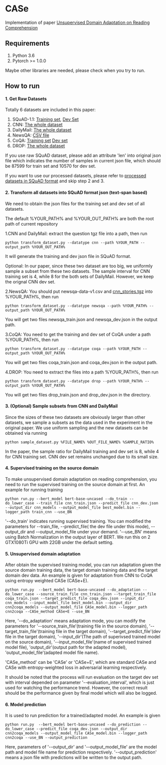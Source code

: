 # CASe
Implementation of paper [Unsupervised Domain Adaptation on Reading Comprehension](https://arxiv.org/abs/1911.06137)


## Requirements
1. Python 3.6
2. Pytorch >= 1.0.0

Maybe other libraries are needed, please check when you try to run.

## How to run
#### 1. Get Raw Datasets

Totally 6 datasets are included in this paper:

1. SQuAD-1.1: [Training set](https://github.com/rajpurkar/SQuAD-explorer/blob/master/dataset/train-v1.1.json), [Dev Set](https://github.com/rajpurkar/SQuAD-explorer/blob/master/dataset/dev-v1.1.json)
2. CNN: [The whole dataset](https://drive.google.com/uc?export=download&id=0BwmD_VLjROrfTTljRDVZMFJnVWM)
3. DailyMail: [The whole dataset](https://drive.google.com/uc?export=download&id=0BwmD_VLjROrfN0xhTDVteGQ3eG8)
4. NewsQA: [CSV file](https://msropendata.com/datasets/939b1042-6402-4697-9c15-7a28de7e1321)
5. CoQA: [Training set](http://downloads.cs.stanford.edu/nlp/data/coqa/coqa-train-v1.0.json) [Dev set](http://downloads.cs.stanford.edu/nlp/data/coqa/coqa-dev-v1.0.json)
6. DROP: [The whole dataset](https://s3-us-west-2.amazonaws.com/allennlp/datasets/drop/drop_dataset.zip)

If you use raw SQuAD dataset, please add an attribute 'len' into original json file which indicates the number of samples 
in current json file, which should be 87599 for train set and 10570 for dev set.

If you want to use our processed datasets, please refer to 
[processed datasets in SQuAD format](https://drive.google.com/open?id=1UOwXpHaRH-7SmUqM6tNXbJEcQxvI1fVM) and skip step
2 and 3.

#### 2. Transform all datasets into SQuAD format json (text-span based)

We need to obtain the json files for the training set and dev set of all datasets.

The default %YOUR_PATH% and %YOUR_OUT_PATH% are both the root path of current repository

1.CNN and DailyMail: extract the question tgz file into a path, then run

`python transform_dataset.py --datatype cnn --path %YOUR_PATH --output_path %YOUR_OUT_PATH%`

It will generate the training and dev json file in SQuAD format.

Optional: In our paper, since these two dataset are too big, we uniformly sample a subset from these two datasets.
The sample interval for CNN training set is 4, while 8 for the both sets of DailyMail. However, we keep the orignal 
CNN dev set.

2.NewsQA: You should put newsqa-data-v1.csv and [cnn_stories.tgz](https://drive.google.com/uc?export=download&id=0BwmD_VLjROrfTHk4NFg2SndKcjQ)
 into %YOUR_PATH%, then run
 
`python transform_dataset.py --datatype newsqa --path %YOUR_PATH% --output_path %YOUR_OUT_PATH%`

You will get two files newsqa_train.json and newsqa_dev.json in the output path.

3.CoQA: You need to get the training and dev set of CoQA under a path %YOUR_PATH%, then run

`python transform_dataset.py --datatype coqa --path %YOUR_PATH --output_path %YOUR_OUT_PATH%`

You will get two files coqa_train.json and coqa_dev.json in the output path.

4.DROP: You need to extract the files into a path %YOUR_PATH%, then run

`python transform_dataset.py --datatype drop --path %YOUR_PATH% --output_path %YOUR_OUT_PATH%`

You will get two files drop_train.json and drop_dev.json in the directory.

#### 3. (Optional) Sample subsets from CNN and DailyMail

Since the sizes of these two datasets are obviously larger than other datasets, we sample a subsets 
as the data used in the experiment in the original paper.
We use uniform sampling and the new datasets can be obtained via running

`python sample_dataset.py %FILE_NAME% %OUT_FILE_NAME% %SAMPLE_RATIO%`

In the paper, the sample ratio for DailyMail training and dev set is 8, while 4 for 
CNN training set. CNN dev set remains unchanged due to its small size. 

#### 4. Supervised training on the source domain
To make unsupervised domain adaptation on reading comprehension, you need to run the 
supervised training on the source domain at first. An example for running training

`python run.py
--bert_model bert-base-uncased
--do_train
--do_lower_case
--train_file cnn_train.json
--predict_file cnn_dev.json
--output_dir cnn_models
--output_model_file best_model.bin
--logger_path train_cnn
--use_BN`

'--do_train' indicates running supervised training. You can modified the parameters for --train_file, --predict_file(
the dev file under this mode), --output_dir and --output_model_file under your demand. '--use_BN' means using Batch 
Normalization in the output layer of BERT. We run this on 2 GTX1080Ti GPU with 22GB under the default setting.

#### 5. Unsupervised domain adaptation 
After obtain the supervised training model, you can run adaptation given the source domain
training data, the target domain training data and the target domain dev data. An example is given
for adaptation from CNN to CoQA using entropy weighted CASe (CASe+E).

`python run.py 
--bert_model bert-base-uncased
--do_adaptation
--do_lower_case
--source_train_file cnn_train.json
--target_train_file coqa_train.json
--target_predict_file coqa_dev.json
--input_dir cnn_models
--input_model_file best_model.bin
--output_dir cnn2coqa_models
--output_model_file CASe_model.bin
--logger_path cnn2coqa
--CASe_method CASe+E
--use_BN`

Here, '--do_adaptation' means adaptation mode, you can modify the parameters for '--source_train_file'(training file in 
the source domain), '--target_train_file'(training file in the target domain), '--target_predict_file'(dev file in the 
target domain), '--input_dir'(The path of superivsed trained model on the source domain), '--input_model_file'(name of 
supervised trained model file), 'output_dir'(output path for the adapted model), 'output_model_file'(adapted model file 
name). 

'CASe_method' can be 'CASe' or 'CASe+E', which are standard CASe and CASe with entropy-weighted loss in adversarial
learning respectively.

It should be noted that the process will run evaluation on the target dev set with interval depended on parameter
'--evaluation_interval', which is just used for watching the performance trend. However, the correct result should be the 
performance given by final model which will also be logged.

#### 6. Model prediction

It is used to run prediction for a trained/adapted model. An example is given

`python run.py 
--bert_model bert-base-uncased
--do_prediction
--do_lower_case
--predict_file coqa_dev.json
--output_dir cnn2coqa_models
--output_model_file CASe_model.bin
--logger_path cnn2coqa
--use_BN
--output_prediction`

Here, parameters of '--output_dir' and '--output_model_file' are the model path and model file name for prediction
respectively. '--output_prediction' means a json file with predictions will be written to the output path.

